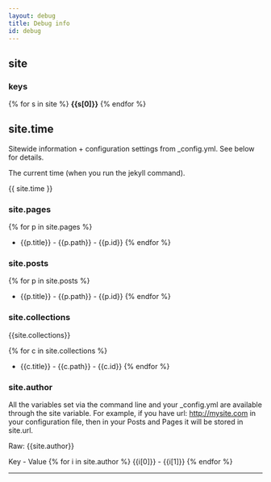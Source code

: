 ```yaml
---
layout: debug
title: Debug info
id: debug
---
```


## site

### keys
{% for s in site %}
__{{s[0]}}__
{% endfor %}

## site.time

Sitewide information + configuration settings from  _config.yml. See below for details.

The current time (when you run the jekyll command).

{{ site.time }}

### site.pages

{% for p in site.pages %}
* {{p.title}}   -   {{p.path}}   -   {{p.id}}
{% endfor %}


### site.posts

{% for p in site.posts %}
* {{p.title}}   -   {{p.path}}   -   {{p.id}}
{% endfor %}

### site.collections

{{site.collections}}

{% for c in site.collections %}
* {{c.title}}   -   {{c.path}}   -   {{c.id}}
{% endfor %}

### site.author

All the variables set via the command line and your _config.yml are available through the site variable. For example, if you have url: http://mysite.com in your configuration file, then in your Posts and Pages it will be stored in site.url.

Raw:
{{site.author}}

Key - Value
{% for i in site.author %}
{{i[0]}} - {{i[1]}} 
{% endfor %}



---